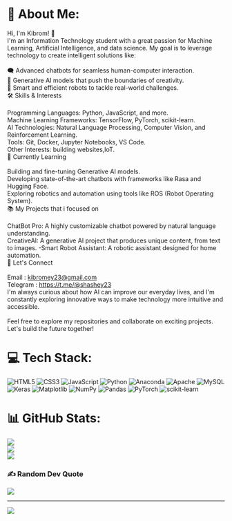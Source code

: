 # 💫 About Me:
Hi, I'm Kibrom! 👋<br>I'm an Information Technology student with a great passion for Machine Learning, Artificial Intelligence, and data science. My goal is to leverage technology to create intelligent solutions like:<br><br>🗨️ Advanced chatbots for seamless human-computer interaction.<br>🎨 Generative AI models that push the boundaries of creativity.<br>🤖 Smart and efficient robots to tackle real-world challenges.<br>🛠️ Skills & Interests<br><br>Programming Languages: Python, JavaScript, and more.<br>Machine Learning Frameworks: TensorFlow, PyTorch, scikit-learn.<br>AI Technologies: Natural Language Processing, Computer Vision, and Reinforcement Learning.<br>Tools: Git, Docker, Jupyter Notebooks, VS Code.<br>Other Interests: building websites,IoT.<br>🌱 Currently Learning<br><br>Building and fine-tuning Generative AI models.<br>Developing state-of-the-art chatbots with frameworks like Rasa and Hugging Face.<br>Exploring robotics and automation using tools like ROS (Robot Operating System).<br>📚 My Projects that i focused on<br><br>ChatBot Pro: A highly customizable chatbot powered by natural language understanding.<br>CreativeAI: A generative AI project that produces unique content, from text to images. -Smart Robot Assistant: A robotic assistant designed for home automation.<br>🤝 Let's Connect<br><br>Email : kibromey23@gmail.com<br>Telegram : https://t.me/@shashey23<br>I'm always curious about how AI can improve our everyday lives, and I'm constantly exploring innovative ways to make technology more intuitive and accessible.<br><br>Feel free to explore my repositories and collaborate on exciting projects. Let's build the future together!


# 💻 Tech Stack:
![HTML5](https://img.shields.io/badge/html5-%23E34F26.svg?style=for-the-badge&logo=html5&logoColor=white) ![CSS3](https://img.shields.io/badge/css3-%231572B6.svg?style=for-the-badge&logo=css3&logoColor=white) ![JavaScript](https://img.shields.io/badge/javascript-%23323330.svg?style=for-the-badge&logo=javascript&logoColor=%23F7DF1E) ![Python](https://img.shields.io/badge/python-3670A0?style=for-the-badge&logo=python&logoColor=ffdd54) ![Anaconda](https://img.shields.io/badge/Anaconda-%2344A833.svg?style=for-the-badge&logo=anaconda&logoColor=white) ![Apache](https://img.shields.io/badge/apache-%23D42029.svg?style=for-the-badge&logo=apache&logoColor=white) ![MySQL](https://img.shields.io/badge/mysql-4479A1.svg?style=for-the-badge&logo=mysql&logoColor=white) ![Keras](https://img.shields.io/badge/Keras-%23D00000.svg?style=for-the-badge&logo=Keras&logoColor=white) ![Matplotlib](https://img.shields.io/badge/Matplotlib-%23ffffff.svg?style=for-the-badge&logo=Matplotlib&logoColor=black) ![NumPy](https://img.shields.io/badge/numpy-%23013243.svg?style=for-the-badge&logo=numpy&logoColor=white) ![Pandas](https://img.shields.io/badge/pandas-%23150458.svg?style=for-the-badge&logo=pandas&logoColor=white) ![PyTorch](https://img.shields.io/badge/PyTorch-%23EE4C2C.svg?style=for-the-badge&logo=PyTorch&logoColor=white) ![scikit-learn](https://img.shields.io/badge/scikit--learn-%23F7931E.svg?style=for-the-badge&logo=scikit-learn&logoColor=white)
# 📊 GitHub Stats:
![](https://github-readme-stats.vercel.app/api?username=kibromey23&theme=dark&hide_border=false&include_all_commits=false&count_private=false)<br/>
![](https://nirzak-streak-stats.vercel.app/?user=kibromey23&theme=dark&hide_border=false)<br/>
![](https://github-readme-stats.vercel.app/api/top-langs/?username=kibromey23&theme=dark&hide_border=false&include_all_commits=false&count_private=false&layout=compact)

### ✍️ Random Dev Quote
![](https://quotes-github-readme.vercel.app/api?type=horizontal&theme=radical)

---
[![](https://visitcount.itsvg.in/api?id=kibromey23&icon=0&color=0)](https://visitcount.itsvg.in)

<!-- Proudly created with GPRM ( https://gprm.itsvg.in ) -->
